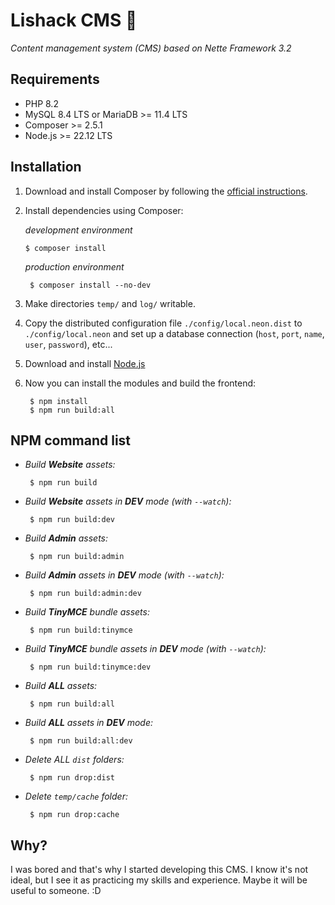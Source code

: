 Lishack CMS 🦊
==============

*Content management system (CMS) based on Nette Framework 3.2*

Requirements
------------

- PHP 8.2
- MySQL 8.4 LTS or MariaDB >= 11.4 LTS
- Composer >= 2.5.1
- Node.js >= 22.12 LTS

Installation
------------

1) Download and install Composer by following the [official instructions](https://getcomposer.org/download/).

2) Install dependencies using Composer:

    *development environment*

	   $ composer install

    *production environment*

        $ composer install --no-dev

3) Make directories `temp/` and `log/` writable.

4) Copy the distributed configuration file `./config/local.neon.dist` to `./config/local.neon` and set up a database connection (`host`, `port`, `name`, `user`, `password`), etc...

5) Download and install [Node.js](https://nodejs.org/en/download)

6) Now you can install the modules and build the frontend:

        $ npm install
        $ npm run build:all

NPM command list
-----------------

- *Build **Website** assets:*

       $ npm run build

- *Build **Website** assets in **DEV** mode (with `--watch`):*

       $ npm run build:dev

- *Build **Admin** assets:*

       $ npm run build:admin

- *Build **Admin** assets in **DEV** mode (with `--watch`):*

       $ npm run build:admin:dev

- *Build **TinyMCE** bundle assets:*

       $ npm run build:tinymce

- *Build **TinyMCE** bundle assets in **DEV** mode (with `--watch`):*

       $ npm run build:tinymce:dev

- *Build **ALL** assets:*

       $ npm run build:all

- *Build **ALL** assets in **DEV** mode:*

       $ npm run build:all:dev

- *Delete ALL `dist` folders:*

       $ npm run drop:dist

- *Delete `temp/cache` folder:*

       $ npm run drop:cache

Why?
----

I was bored and that's why I started developing this CMS. I know it's not ideal, but I see it as practicing my skills and experience. Maybe it will be useful to someone. :D
